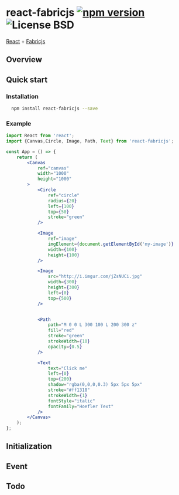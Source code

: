 # react-fabricjs  [![npm version](https://img.shields.io/npm/v/react-fabricjs.svg?style=flat)](https://www.npmjs.com/package/react-fabricjs) ![License BSD](http://img.shields.io/badge/license-BSD-blue.svg)
[React](http://facebook.github.io/react/) + [Fabricjs](http://fabricjs.com)

## Overview

## Quick start

### Installation
```bash
  npm install react-fabricjs --save
```

### Example
```jsx
import React from 'react';
import {Canvas,Circle, Image, Path, Text} from 'react-fabricjs';

const App = () => {
	return (
		<Canvas
			ref="canvas"
			width="1000"
			height="1000"
		>
			<Circle
				ref="circle"
				radius={20}
				left={100}
				top={50}
				stroke="green"
			/>

			<Image
				ref="image"
				imgElement={document.getElementById('my-image')}
				width={100}
				height={100}
			/>

			<Image
				src="http://i.imgur.com/jZsNUCi.jpg"
				width={300}
				height={300}
				left={0}
				top={500}
			/>


			<Path
				path="M 0 0 L 300 100 L 200 300 z"
				fill="red"
				stroke="green"
				strokeWidth={10}
				opacity={0.5}
			/>

			<Text
				text="Click me"
				left={0}
				top={200}
				shadow="rgba(0,0,0,0.3) 5px 5px 5px"
				stroke="#ff1318"
				strokeWidth={1}
				fontStyle="italic"
				fontFamily="Hoefler Text"
			/>
		</Canvas>
	);
};

```

## Initialization


## Event

## Todo
